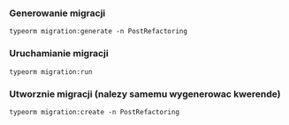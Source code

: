 ### Generowanie migracji

```
typeorm migration:generate -n PostRefactoring
```

### Uruchamianie migracji
```
typeorm migration:run
```

### Utworznie migracji (nalezy samemu wygenerowac kwerende)

```
typeorm migration:create -n PostRefactoring
```